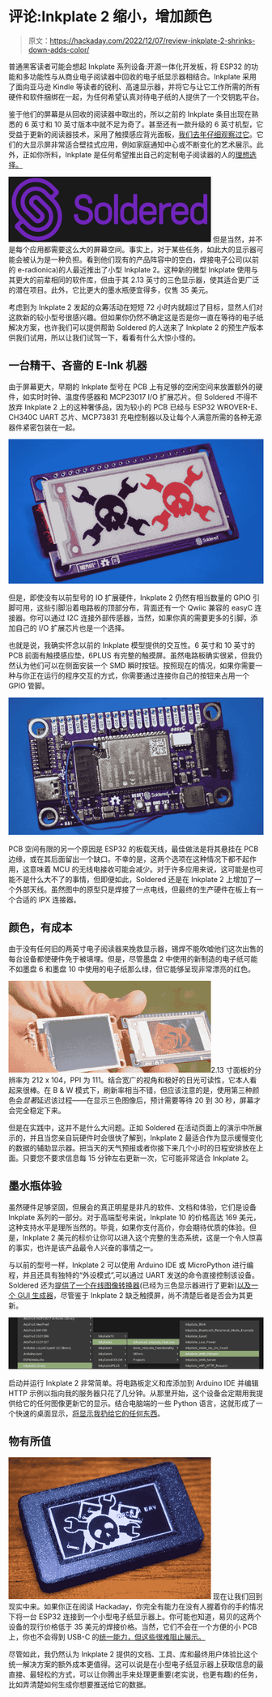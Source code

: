 # 评论:Inkplate 2 缩小，增加颜色

> 原文：<https://hackaday.com/2022/12/07/review-inkplate-2-shrinks-down-adds-color/>

普通黑客读者可能会想起 Inkplate 系列设备:开源一体化开发板，将 ESP32 的功能和多功能性与从商业电子阅读器中回收的电子纸显示器相结合。Inkplate 采用了面向亚马逊 Kindle 等读者的锐利、高速显示器，并将它与让它工作所需的所有硬件和软件捆绑在一起，为任何希望认真对待电子纸的人提供了一个交钥匙平台。

鉴于他们的屏幕是从回收的阅读器中取出的，所以之前的 Inkplate 条目出现在熟悉的 6 英寸和 10 英寸版本中就不足为奇了。甚至还有一款升级的 6 英寸机型，它受益于更新的阅读器技术，采用了触摸感应背光面板，[我们去年仔细观察过它](https://hackaday.com/2021/06/21/review-inkplate-6plus/)。它们的大显示屏非常适合壁挂式应用，例如家庭通知中心或不断变化的艺术展示。此外，正如你所料，Inkplate 是任何希望推出自己的定制电子阅读器的人的[理想选择。](https://hackaday.com/2021/08/20/inkplate-comes-full-circle-becomes-true-open-reader/)

[![](img/df827caa7fffb3d06f3cfc3f06d26925.png)](https://hackaday.com/wp-content/uploads/2022/12/soldered_logo.png) 但是当然，并不是每个应用都需要这么大的屏幕空间。事实上，对于某些任务，如此大的显示器可能会被认为是一种负担。看到他们现有的产品阵容中的空白，焊接电子公司(以前的 e-radionica)的人最近推出了小型 Inkplate 2。这种新的微型 Inkplate 使用与其更大的前辈相同的软件库，但由于其 2.13 英寸的三色显示器，使其适合更广泛的潜在项目。此外，它比更大的墨水瓶便宜得多，仅售 35 美元。

考虑到为 Inkplate 2 发起的众筹活动在短短 72 小时内就超过了目标，显然人们对这款新的较小型号很感兴趣。但如果你仍然不确定这是否是你一直在等待的电子纸解决方案，也许我们可以提供帮助 Soldered 的人送来了 Inkplate 2 的预生产版本供我们试用，所以让我们试驾一下，看看有什么大惊小怪的。

## 一台精干、吝啬的 E-Ink 机器

由于屏幕更大，早期的 Inkplate 型号在 PCB 上有足够的空闲空间来放置额外的硬件，如实时时钟、温度传感器和 MCP23017 I/O 扩展芯片。但 Soldered 不得不放弃 Inkplate 2 上的这种奢侈品，因为较小的 PCB 已经与 ESP32 WROVER-E、CH340C UART 芯片、MCP73831 充电控制器以及让每个人满意所需的各种无源器件紧密包装在一起。

[![](img/b1b7e35b0635c76ed571a0d1d1caed03.png)](https://hackaday.com/wp-content/uploads/2022/12/inkplate2_front.jpg)

但是，即使没有以前型号的 IO 扩展硬件，Inkplate 2 仍然有相当数量的 GPIO 引脚可用，这些引脚沿着电路板的顶部分布，背面还有一个 Qwiic 兼容的 easyC 连接器。你可以通过 I2C 连接外部传感器，当然，如果你真的需要更多的引脚，添加自己的 I/O 扩展芯片也是一个选择。

也就是说，我确实怀念以前的 Inkplate 模型提供的交互性。6 英寸和 10 英寸的 PCB 前面有触摸感应垫，6PLUS 有完整的触摸屏。虽然电路板确实很紧，但我仍然认为他们可以在侧面安装一个 SMD 瞬时按钮。按照现在的情况，如果你需要一种与你正在运行的程序交互的方式，你需要通过连接你自己的按钮来占用一个 GPIO 管脚。

[![](img/52a5db0fc135b2302869541ca9751add.png)](https://hackaday.com/wp-content/uploads/2022/12/inkplate2_back.jpg)

PCB 空间有限的另一个原因是 ESP32 的板载天线，最佳做法是将其悬挂在 PCB 边缘，或在其后面留出一个缺口。不幸的是，这两个选项在这种情况下都不起作用，这意味着 MCU 的无线电接收可能会减少。对于许多应用来说，这可能是也可能不是什么大不了的事情，但即便如此，Soldered 还是在 Inkplate 2 上增加了一个外部天线。虽然图中的原型只是焊接了一点电线，但最终的生产硬件在板上有一个合适的 IPX 连接器。

## 颜色，有成本

由于没有任何旧的两英寸电子阅读器来挽救显示器，锡焊不能吹嘘他们这次出售的每台设备都使硬件免于被填埋。但是，尽管墨盘 2 中使用的新制造的电子纸可能不如墨盘 6 和墨盘 10 中使用的电子纸那么绿，但它能够呈现非常漂亮的红色。

[![](img/b24e913b4f707f75a0d19002f7b8896a.png)](https://hackaday.com/wp-content/uploads/2022/12/inkplate2_sunlight.gif)2.13 寸面板的分辨率为 212 x 104，PPI 为 111。结合宽广的视角和极好的日光可读性，它本人看起来很棒。在 B & W 模式下，刷新率相当不错，但应该注意的是，使用第三种颜色会*显著*延迟该过程——在显示三色图像后，预计需要等待 20 到 30 秒，屏幕才会完全稳定下来。

但是在实践中，这并不是什么大问题。正如 Soldered 在活动页面上的演示中所展示的，并且当您亲自玩硬件时会很快了解到，Inkplate 2 最适合作为显示缓慢变化的数据的辅助显示器。把当天的天气预报或者你接下来几个小时的日程安排放在上面。只要您不要求信息每 15 分钟左右更新一次，它可能非常适合 Inkplate 2。

## 墨水瓶体验

虽然硬件足够坚固，但展会的真正明星是非凡的软件、文档和体验，它们是设备 Inkplate 系列的一部分。对于高端型号来说，Inkplate 10 的价格高达 169 美元，这种支持水平是理所当然的。毕竟，如果你支付高价，你会期待优质的体验。但是，Inkplate 2 美元的标价让你可以进入这个完整的生态系统，这是一个令人惊喜的事实，也许是该产品最令人兴奋的事情之一。

与以前的型号一样，Inkplate 2 可以使用 Arduino IDE 或 MicroPython 进行编程，并且还具有独特的“外设模式”,可以通过 UART 发送的命令直接控制该设备。Soldered 还为[提供了一个在线图像转换器](https://inkplate.io/home/image-converter/)(已经为三色显示器进行了更新)[以及一个 GUI 生成器](https://inkplate.io/home/gui-editor/)，尽管鉴于 Inkplate 2 缺乏触摸屏，尚不清楚后者是否会为其更新。

[![](img/52e9c4917baafac004a630480d31f9cd.png)](https://hackaday.com/wp-content/uploads/2022/12/inkplate2_arduino.png)

启动并运行 Inkplate 2 非常简单。将电路板定义和库添加到 Arduino IDE 并编辑 HTTP 示例以指向我的服务器只花了几分钟。从那里开始，这个设备会定期用我提供给它的任何图像更新它的显示。结合电脑端的一些 Python 语言，这就形成了一个快速的桌面显示，[将显示我扔给它的任何东西](https://hackaday.com/2020/03/26/stay-informed-how-to-pull-your-own-covid-19-data/)。

## 物有所值

[![](img/fff31b59b26e80e7ffe93255166e4b28.png)](https://hackaday.com/wp-content/uploads/2022/12/inkplate2_case.jpg) 现在让我们回到现实中来。如果你正在阅读 Hackaday，你完全有能力在没有人握着你的手的情况下将一台 ESP32 连接到一个小型电子纸显示器上。你可能也知道，易贝的这两个设备的现行价格低于 35 美元的焊接价格。当然，它们不会在一个方便的小 PCB 上，你也不会得到 USB-C 的[统一能力，但这些很难阻止展示。](https://hackaday.com/2022/12/06/usb-c-introduction-for-hackers/)

尽管如此，我仍然认为 Inkplate 2 提供的文档、工具、库和最终用户体验比这个统一解决方案的额外成本更值得。这可以说是在小型电子纸显示器上获取信息的最直接、最轻松的方式，可以让你腾出手来处理更重要(老实说，也更有趣)的任务，比如弄清楚如何生成你想要推送给它的数据。
